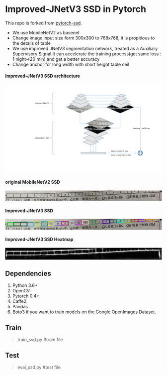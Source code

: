 # Improved-JNetV3 SSD in Pytorch

This repo is forked from [pytorch-ssd](https://github.com/qfgaohao/pytorch-ssd). 
- We use MobileNetV2 as basenet
- Change image input size form 300x300 to 768x768, it is propitious to the details of
  table
- We use improved JNetV3 segmentation network, treated as a Auxiliary Supervisory Signal.It can accelerate
 the training process(get same loss : 1 night->20 min) and get a better accuracy
- Change anchor for long width with short height table ceil
 
#### Improved-JNetV3 SSD architecture
![Example of Improved-JNetV3 SSD architecture](eval_results/imjnetv3-architecture.png)
#### original MobileNetV2 SSD
![Example of MobileNetV2 SSD](eval_results/hard_sample_ssd.png)
#### Improved-JNetV3 SSD
![Example of Improved-JNetV3 SSD](eval_results/hard_sample_imjnet_ssd.png)
#### Improved-JNetV3 SSD Heatmap
![Example of Improved-JNetV3 SSD Heatmap](eval_results/hard_sample_heatmap.png)

## Dependencies
1. Python 3.6+
2. OpenCV
3. Pytorch 0.4+
4. Caffe2
5. Pandas
6. Boto3 if you want to train models on the Google OpenImages Dataset.

## Train
> train_ssd.py #train file

## Test
> eval_ssd.py #test file